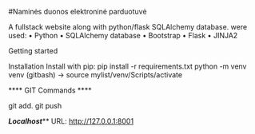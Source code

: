 #Naminės duonos elektroninė parduotuvė

A fullstack website along with python/flask SQLAlchemy database. 
were used:
•	Python 
•	SQLAlchemy  database
•	Bootstrap
•	Flask
•	JINJA2

Getting started

Installation
Install with pip:
pip install -r requirements.txt
python -m venv venv
(gitbash) -> source mylist/venv/Scripts/activate

**** GIT Commands ****

git add.
git push

*****Localhost*******
URL:   http://127.0.0.1:8001
